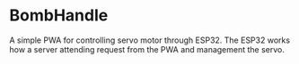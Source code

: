 # BombHandle


A simple PWA for controlling servo motor through ESP32. The ESP32 works how a server attending request from the PWA and management the servo.
